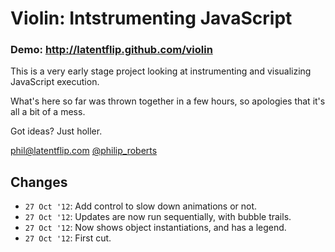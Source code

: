 # Violin: Intstrumenting JavaScript

### Demo: http://latentflip.github.com/violin

This is a very early stage project looking at instrumenting and visualizing JavaScript execution.

What's here so far was thrown together in a few hours, so apologies that it's all a bit of a mess.

Got ideas? Just holler.

phil@latentflip.com
[@philip_roberts](http://twitter.com/philip_roberts)

## Changes

* `27 Oct '12`: Add control to slow down animations or not.
* `27 Oct '12`: Updates are now run sequentially, with bubble trails.
* `27 Oct '12`: Now shows object instantiations, and has a legend.
* `27 Oct '12`: First cut.
